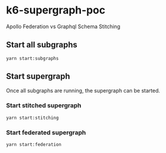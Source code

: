 # k6-supergraph-poc

Apollo Federation vs Graphql Schema Stitching

## Start all subgraphs

    yarn start:subgraphs

## Start supergraph

Once all subgraphs are running, the supergraph can be started.

### Start stitched supergraph

    yarn start:stitching

### Start federated supergraph

    yarn start:federation